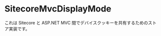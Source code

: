 SitecoreMvcDisplayMode
======================

これは Sitecore と ASP.NET MVC 間でデバイスクッキーを共有するためのストア実装です。